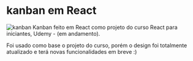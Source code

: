 # kanban em React
![kanban](https://github.com/user-attachments/assets/5fb4b30b-5c17-4eda-8b6e-62e15e576865)
Kanban feito em React como projeto do curso React para iniciantes, Udemy - (em andamento).

Foi usado como base o projeto do curso, porém o design foi totalmente atualizado e terá novas funcionalidades em breve :)